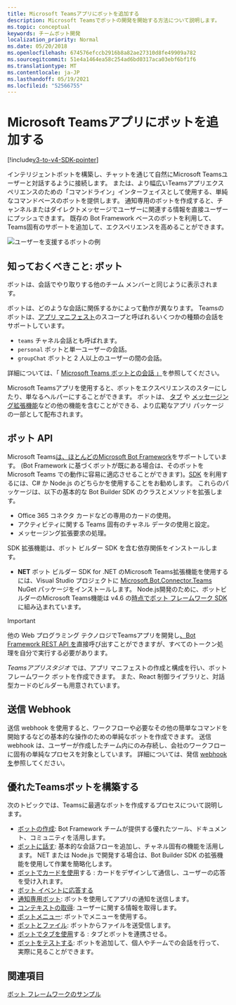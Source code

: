 ```yaml
---
title: Microsoft Teamsアプリにボットを追加する
description: Microsoft Teamsでボットの開発を開始する方法について説明します。
ms.topic: conceptual
keywords: チームボット開発
localization_priority: Normal
ms.date: 05/20/2018
ms.openlocfilehash: 674576efccb2916b8a82ae27310d8fe49909a782
ms.sourcegitcommit: 51e4a1464ea58c254ad6bd0317aca03ebf6bf1f6
ms.translationtype: MT
ms.contentlocale: ja-JP
ms.lasthandoff: 05/19/2021
ms.locfileid: "52566755"
---
```

# <a name="add-bots-to-microsoft-teams-apps"></a>Microsoft Teamsアプリにボットを追加する

[!include[v3-to-v4-SDK-pointer](~/includes/v3-to-v4-pointer-bots.md)]

インテリジェントボットを構築し、チャットを通じて自然にMicrosoft Teamsユーザーと対話するように接続します。 または、より幅広いTeamsアプリエクスペリエンスのための「コマンドライン」インターフェイスとして使用する、単純なコマンドベースのボットを提供します。 通知専用のボットを作成すると、チャンネルまたはダイレクトメッセージでユーザーに関連する情報を直接ユーザーにプッシュできます。 既存の Bot Framework ベースのボットを利用して、Teams固有のサポートを追加して、エクスペリエンスを高めることができます。

![ユーザーを支援するボットの例](~/assets/images/bot_example.png)

## <a name="what-you-need-to-know-bots"></a>知っておくべきこと: ボット

ボットは、会話でやり取りする他のチーム メンバーと同じように表示されます。

ボットは、どのような会話に関係するかによって動作が異なります。 Teamsのボットは、[アプリ マニフェスト](~/resources/schema/manifest-schema.md)のスコープと呼ばれるいくつかの種類の会話をサポートしています。

* `teams` チャネル会話とも呼ばれます。
* `personal` ボットと単一ユーザーの会話。
* `groupChat` ボットと 2 人以上のユーザーの間の会話。

詳細については、「 [Microsoft Teams ボットとの会話 」](~/resources/bot-v3/bot-conversations/bots-conversations.md)を参照してください。

Microsoft Teamsアプリを使用すると、ボットをエクスペリエンスのスターにしたり、単なるヘルパーにすることができます。 ボットは、 [タブ](~/tabs/what-are-tabs.md) や [メッセージング拡張機能](~/messaging-extensions/what-are-messaging-extensions.md)などの他の機能を含むことができる、より広範なアプリ パッケージの一部として配布されます。

## <a name="bot-apis"></a>ボット API

Microsoft Teams[は、ほとんどのMicrosoft Bot Framework](https://dev.botframework.com/)をサポートしています。 (Bot Framework に基づくボットが既にある場合は、そのボットを Microsoft Teams での動作に容易に適応させることができます)。[SDK](/microsoftteams/platform/#pivot=sdk-tools) を利用するには、C# か Node.js のどちらかを使用することをお勧めします。 これらのパッケージは、以下の基本的な Bot Builder SDK のクラスとメソッドを拡張します。

* Office 365 コネクタ カードなどの専用のカードの使用。
* アクティビティに関する Teams 固有のチャネル データの使用と設定。
* メッセージング拡張要求の処理。

SDK 拡張機能は、ボット ビルダー SDK を含む依存関係をインストールします。

* **NET** ボット ビルダー SDK for .NET のMicrosoft Teams拡張機能を使用するには、Visual Studio プロジェクトに [Microsoft.Bot.Connector.Teams](https://www.nuget.org/packages/Microsoft.Bot.Connector.Teams) NuGet パッケージをインストールします。 Node.js開発のために、ボットビルダーのMicrosoft Teams機能は v4.6 の[時点でボット フレームワーク SDK](https://github.com/microsoft/botframework-sdk)に組み込まれています。

> [!IMPORTANT]
> 他の Web プログラミング テクノロジでTeamsアプリを開発し[、Bot Framework REST API を](/bot-framework/rest-api/bot-framework-rest-overview)直接呼び出すことができますが、すべてのトークン処理を自分で実行する必要があります。

*Teamsアプリスタジオ* では、アプリ マニフェストの作成と構成を行い、ボット フレームワーク ボットを作成できます。 また、React 制御ライブラリと、対話型カードのビルダーも用意されています。

## <a name="outgoing-webhooks"></a>送信 Webhook

送信 webhook を使用すると、ワークフローや必要なその他の簡単なコマンドを開始するなどの基本的な操作のための単純なボットを作成できます。 送信 webhook は、ユーザーが作成したチーム内にのみ存続し、会社のワークフローに固有の単純なプロセスを対象としています。 詳細については、発信 [webhook を](~/webhooks-and-connectors/how-to/add-outgoing-webhook.md)参照してください。

## <a name="build-a-great-teams-bot"></a>優れたTeamsボットを構築する

次のトピックでは、Teamsに最適なボットを作成するプロセスについて説明します。

* [ボットの作成](~/resources/bot-v3/bots-create.md): Bot Framework チームが提供する優れたツール、ドキュメント、コミュニティを活用します。
* [ボットに話す](~/resources/bot-v3/bot-conversations/bots-conversations.md): 基本的な会話フローを追加し、チャネル固有の機能を活用します。 NET または Node.js で開発する場合は、Bot Builder SDK の拡張機能を使用して作業を簡略化します。
* [ボットでカードを使用](~/resources/bot-v3/bots-cards.md)する : カードをデザインして通信し、ユーザーの応答を受け入れます。
* [ボット イベントに応答する](~/resources/bot-v3/bots-notifications.md)
* [通知専用ボット](~/resources/bot-v3/bots-notification-only.md): ボットを使用してアプリの通知を送信します。
* [コンテキストの取得](~/resources/bot-v3/bots-context.md): ユーザーに関する情報を取得します。
* [ボットメニュー](~/resources/bot-v3/bots-menus.md): ボットでメニューを使用する。
* [ボットとファイル](~/resources/bot-v3/bots-files.md): ボットからファイルを送受信します。
* [ボットでタブを使用](~/resources/bot-v3/bots-with-tabs.md)する : タブとボットを連携させる。
* [ボットをテストする](~/resources/bot-v3/bots-test.md): ボットを追加して、個人やチームでの会話を行って、実際に見ることができます。

## <a name="see-also"></a>関連項目

[ボット フレームワークのサンプル](https://github.com/Microsoft/BotBuilder-Samples/blob/master/README.md)